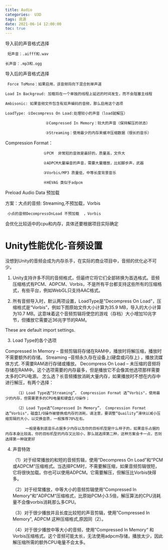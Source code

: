 ```yaml
---
title: Audio
categories:  U3D
tags: 资源
date: 2021-06-14 12:00:00
toc: true
---
```


导入前的声音格式选择

     短声音：.aifff和.wav

    长声音：.mp3和.ogg

导入后的声音格式选择

     Force ToMono：如果启用，该音频将向下混合到单声道

    Load In Backgroud: 加载将在一个单独的线程上延迟的时间发生，而不会阻塞主线程

    Ambisonic: 如果音频文件包含有双声编码的音频，那么启用这个选项 

    LoadType: ①Decompress On Load:处理较小的声音（load就解压）

                      ②Compressed In Memory：较大的声音（保持解压的状态）

                      ③Streaming：使用最少的内存来缓冲压缩数据（很长的音乐）

 Compression Format：

                     ①PCM  非常短的音效是最好的，质量高，文件大

                     ②ADPCM大量噪音的声音，需要大量播放，比如脚步声，武器

                     ③Vorbis/MP3 质量低，中等长度背景音乐

                     ④HEVAG 类似于adpcm

Preload Audio Data 预加载

 

方案：大点的音频: Streaming,不预加载，Vorbis

     小点的音频DecompressOnLoad 不预加载  ，Vorbis

会优化比较适中的cpu和内存，具体还要根据项目实际确定

# Unity性能优化-音频设置

没想到Unity的音频会成为内存杀手，在实际的商业项目中，音频的优化必不可少。

1. Unity支持许多不同的音频格式，但最终它将它们全部转换为首选格式。音频压缩格式有PCM、ADPCM、Vorbis，不是所有平台都支持这些所有的压缩格式，有些平台，例如WebGL只支持AAC格式。

2. 所有音频导入时，默认两项设置，LoadType是"Decompress On Load"，压缩格式是“Vorbis”，例如下图原始文件大小计算为35.9 MB，导入的大小计算为10.7 MB。这意味着这个音频剪辑将使您的游戏（存档）大小增加10兆字节，但播放它需要近36兆字节的RAM。

These are default import settings.

3. Load Type的各个选项

Compressed In Memory – 音频剪辑将存储在RAM中，播放时将解压缩，播放时不需要额外的存储。
Streaming –音频永久存在设备上(硬盘或闪存上) ，播放流媒体方式. 不需要RAM进行存储或播放。
Decompress On Load – 未压缩的音频将存储在RAM中。这个选项需要的内存最多，但是播放它不会像其他选项那样需要太多的CPU电源。
         怎么选？长音频播放消耗大量内存，如果播放时不想在内存中进行解压，有两个选择：

         （1）Load Type选“Streaming”， Compression Format 选”Vorbis"，使用最少的内存，但需要更多的CPU电量和硬盘I/O操作；

         （2）Load Type选“Compressed In Memory”， Compression Format 选”Vorbis"，磁盘I/O操作被替换成内存的消耗，请注意，要调整“Quaility”滑块以减小压缩剪辑的大小，以交换音质，一般推荐70%左右。

             一般是看到底音乐占据多少内存以及你的目标机型是什么样子的，如果音乐占据的内存本身比较高，你的目标机型的内存又比较小，那么就选择第二种，这种方案会卡一点，否则选择第一种就更好

4. 声音特效

     （1）对于经常播放的和短的音频剪辑，使用“Decompress On Load”和“PCM或ADPCM"压缩格式。当选择PCM时，不需要解压缩，如果音频剪辑很短，它将很快加载。你也可以使用ADPCM。它需要解压，但解压比Vorbis快得多。

      （2）对于经常播放，中等大小的音频剪辑使用”Compressed In Memory“和”ADPCM“压缩格式，比原始PCM小3.5倍，解压算法的CPU消耗量不会像vorbis消耗那么多CPU。

      （3）对于很少播放并且长度比较短的声音剪辑，使用”Compressed In Memory", ADPCM 这种压缩格式,原因同（2）。

     （4）对于很少播放中等大小的音频，使用”Compressed In Memory“ 和Vorbis压缩格式。这个音频可能太长，无法使用adpcm存储，播放太少，因此解压缩所需的额外CPU电量不会太多。
